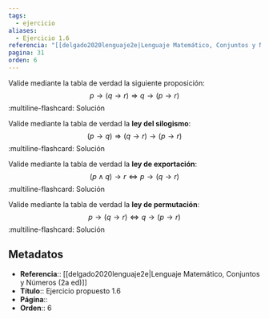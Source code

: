 ```yaml
---
tags:
  - ejercicio
aliases:
  - Ejercicio 1.6
referencia: "[[delgado2020lenguaje2e|Lenguaje Matemático, Conjuntos y Números (2a ed)]]"
pagina: 31
orden: 6
---
```

Valide mediante la tabla de verdad la siguiente proposición:
$$p \rightarrow (q \rightarrow r) \Longrightarrow q \rightarrow (p \rightarrow r)$$
:multiline-flashcard:
Solución

Valide mediante la tabla de verdad la **ley del silogismo**:
$$(p \rightarrow q) \Longrightarrow (q  \rightarrow r) \rightarrow (p \rightarrow r)$$
:multiline-flashcard:
Solución

Valide mediante la tabla de verdad la **ley de exportación**:
$$(p \land q) \rightarrow r \Longleftrightarrow p \rightarrow (q  \rightarrow r)$$
:multiline-flashcard:
Solución

Valide mediante la tabla de verdad la **ley de permutación**:
$$ p \rightarrow (q  \rightarrow r) \Longleftrightarrow q \rightarrow (p  \rightarrow r)$$
:multiline-flashcard:
Solución

## Metadatos
- **Referencia**:: [[delgado2020lenguaje2e|Lenguaje Matemático, Conjuntos y Números (2a ed)]]
- **Título**:: Ejercicio propuesto 1.6
- **Página**::
- **Orden**:: 6
